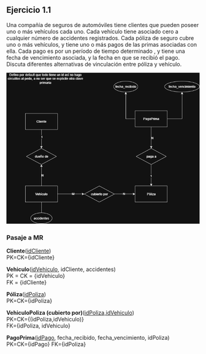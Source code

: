 ## Ejercicio 1.1
Una compañía de seguros de automóviles tiene clientes que pueden poseer uno o más vehículos cada uno. Cada vehículo tiene asociado cero a cualquier número de accidentes registrados. Cada póliza de seguro cubre uno o más vehículos, y tiene uno o más pagos de las primas asociadas con ella. Cada pago es por un período de tiempo determinado , y tiene una fecha de vencimiento asociada, y la fecha en que se recibió el pago. Discuta diferentes alternativas de vinculación entre póliza y vehículo.


![alt text](fotos/ej1.1.png)

### Pasaje a MR
**Cliente**(<u>idCliente</u>)<br>
PK=CK={idCliente}

**Vehiculo**(<u>idVehiculo</u>, idCliente, accidentes)<br>
PK = CK = {idVehiculo}<br>
FK = {idCliente}

**Póliza**(<u>idPoliza</u>)<br>
PK=CK={idPoliza}

**VehiculoPoliza (cubierto por)**(<u>idPoliza,idVehiculo</u>)<br>
PK=CK={(idPoliza,idVehiculo)}<br>
FK={idPoliza, idVehiculo}

**PagoPrima**(<u>idPago</u>, fecha_recibido, fecha_vencimiento, <span style='border-bottom: 1px dotted white'>idPoliza</span>)<br>
PK=CK={idPago}
FK={idPoliza}

